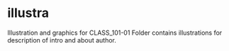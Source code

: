 # illustra
Illustration and graphics for CLASS_101-01
Folder contains illustrations for description of intro and about author.